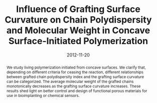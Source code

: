 ---
title: Influence of Grafting Surface Curvature on Chain Polydispersity and Molecular Weight in Concave Surface-Initiated Polymerization
authors:
- Hong Liu
- You-Liang Zhu
- Jing Zhang
- Zhong-Yuan Lu
- Zhao-Yan Sun
date: 2012-11-20
doi: 10.1021/mz3003374
publish_types: 期刊文章
publication: ACS Macro Letters
publication_short: ACS Macro Lett.
abstract: We study living polymerization initiated from concave  surfaces. We clarify that, depending on different criteria for ceasing  the reaction, different relationships between grafted chain  polydispersity index and the grafting surface curvature can be  categorized. The average molecular weight of the grafted chains  monotonically decreases as the grafting surface curvature increases.  These results shed light on better control and design of functional  porous materials for use in bioimplanting or chemical sensors.
url_pdf: https://doi.org/10.1021/mz3003374
---